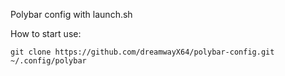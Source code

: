 Polybar config with launch.sh

How to start use:

```
git clone https://github.com/dreamwayX64/polybar-config.git ~/.config/polybar
```
